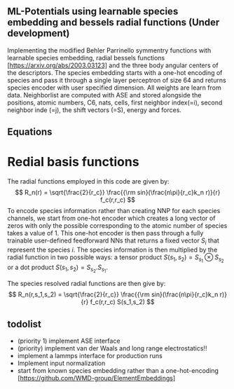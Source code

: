 ## ML-Potentials using learnable species embedding and bessels radial functions (Under development)

Implementing the modified Behler Parrinello symmentry functions with learnable species embedding, radial bessels functions [https://arxiv.org/abs/2003.03123] and the three body angular centers of the descriptors.
The species embedding starts with a one-hot encoding of species and pass it through a single layer perceptron of size 64 and returns species encoder with user specified dimension.
All weights are learn from data. Neighborlist are computed with ASE and stored alongside the positions, atomic numbers, C6, nats, cells, first neighbor index(=i), second neighbor inde (=j), the shift vectors (=S), energy and forces.

## Equations
 # Redial basis functions
 The radial functions employed in this code are given by:
 $$
 R_n(r) = \sqrt{\frac{2}{r_c}} \frac{{\rm sin}(\frac{n\pi}{r_c}k_n r)}{r} f_c(r,r_c)
 $$
 To encode species information rather than creating NNP for each species channels, we start from one-hot encoder which creates a long vector of zeros with only the possible corresponding to the atomic number of species takes a value of 1. This one-hot encoder is then pass through a fully trainable user-defined feedforward NNs that returns a fixed vector $S_i$ that represent the species $i$. The species information is then multiplied by the radial function in two possible ways: a tensor product $S(s_1,s_2)=S_{s_1} \otimes S_{s_2}$ or a dot product $S(s_1,s_2)=S_{s_2} . S_{s_1}$.

The species resolved radial functions are then give by:
 $$
 R_n(r,s_1,s_2) = \sqrt{\frac{2}{r_c}} \frac{{\rm sin}(\frac{n\pi}{r_c}k_n r)}{r} f_c(r,r_c) S(s_1,s_2)
 $$ 

## todolist
- (priority 1) implement ASE interface
- (priority) implement van der Waals and long range electrostatics!!
- implement a lammps interface for production runs
- Implement input normalization
- start from known species embedding rather than a one-hot-encoding [https://github.com/WMD-group/ElementEmbeddings] 



